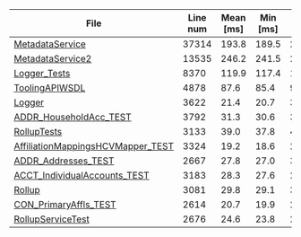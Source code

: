| File | Line num | Mean [ms] | Min [ms] | Max [ms] |
|------|----------|-----------|----------|----------|
| [MetadataService](https://github.com/xixiaofinland/afmt/blob/main/samples/MetadataService.cls) | 37314 | 193.8 | 189.5 | 200.4 |
| [MetadataService2](https://github.com/xixiaofinland/afmt/blob/main/samples/MetadataService2.cls) | 13535 | 246.2 | 241.5 | 262.2 |
| [Logger_Tests](https://github.com/xixiaofinland/afmt/blob/main/samples/Logger_Tests.cls) | 8370 | 119.9 | 117.4 | 123.1 |
| [ToolingAPIWSDL](https://github.com/xixiaofinland/afmt/blob/main/samples/ToolingAPIWSDL.cls) | 4878 | 87.6 | 85.4 | 91.6 |
| [Logger](https://github.com/xixiaofinland/afmt/blob/main/samples/Logger.cls) | 3622 | 21.4 | 20.7 | 34.4 |
| [ADDR_HouseholdAcc_TEST](https://github.com/xixiaofinland/afmt/blob/main/samples/ADDR_HouseholdAcc_TEST.cls) | 3792 | 31.3 | 30.6 | 33.3 |
| [RollupTests](https://github.com/xixiaofinland/afmt/blob/main/samples/RollupTests.cls) | 3133 | 39.0 | 37.8 | 41.1 |
| [AffiliationMappingsHCVMapper_TEST](https://github.com/xixiaofinland/afmt/blob/main/samples/AffiliationMappingsHCVMapper_TEST.cls) | 3324 | 19.2 | 18.6 | 20.2 |
| [ADDR_Addresses_TEST](https://github.com/xixiaofinland/afmt/blob/main/samples/ADDR_Addresses_TEST.cls) | 2667 | 27.8 | 27.0 | 36.7 |
| [ACCT_IndividualAccounts_TEST](https://github.com/xixiaofinland/afmt/blob/main/samples/ACCT_IndividualAccounts_TEST.cls) | 3183 | 28.3 | 27.6 | 29.3 |
| [Rollup](https://github.com/xixiaofinland/afmt/blob/main/samples/Rollup.cls) | 3081 | 29.8 | 29.1 | 31.3 |
| [CON_PrimaryAffls_TEST](https://github.com/xixiaofinland/afmt/blob/main/samples/CON_PrimaryAffls_TEST.cls) | 2614 | 20.7 | 19.9 | 24.2 |
| [RollupServiceTest](https://github.com/xixiaofinland/afmt/blob/main/samples/RollupServiceTest.cls) | 2676 | 24.6 | 23.8 | 27.0 |
